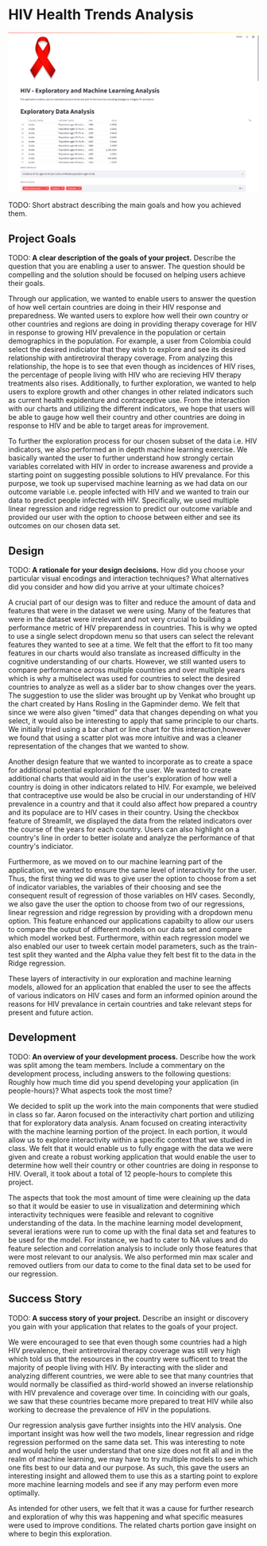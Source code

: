 # HIV Health Trends Analysis

![A screenshot of your application. Could be a GIF.](HIVHealthTrends_Screenshot1.png)

TODO: Short abstract describing the main goals and how you achieved them.

## Project Goals

TODO: **A clear description of the goals of your project.** Describe the question that you are enabling a user to answer. The question should be compelling and the solution should be focused on helping users achieve their goals. 

Through our application, we wanted to enable users to answer the question of how well certain countries are doing in their HIV response and preparedness. We wanted users to explore how well their own country or other countries and regions are doing in providing therapy coverage for HIV in response to growing HIV prevalence in the population or certain demographics in the population. For example, a user from Colombia could select the desired indiciator that they wish to explore and see its desired relationship with antiretroviral therapy coverage. From analyzing this relationship, the hope is to see that even though as incidences of HIV rises, the percentage of people living with HIV who are recieving HIV therapy treatments also rises. Additionally, to further exploration, we wanted to help users to explore growth and other changes in other related indicators such as current health expidenture and contraceptive use. From the interaction with our charts and utilizing the different indicators, we hope that users will be able to gauge how well their country and other countries are doing in response to HIV and be able to target areas for improvement.

To further the exploration process for our chosen subset of the data i.e. HIV indicators, we also performed an in depth machine learning exercise. We basically wanted the user to further understand how strongly certain variables correlated with HIV in order to increase awareness and provide a starting point on suggesting possible solutions to HIV prevalance. For this purpose, we took up supervised machine learning as we had data on our outcome variable i.e. people infected with HIV and we wanted to train our data to predict people infected with HIV. Specifically, we used multiple linear regression and ridge regression to predict our outcome variable and provided our user with the option to choose between either and see its outcomes on our chosen data set. 

## Design

TODO: **A rationale for your design decisions.** How did you choose your particular visual encodings and interaction techniques? What alternatives did you consider and how did you arrive at your ultimate choices?

A crucial part of our design was to filter and reduce the amount of data and features that were in the dataset we were using. Many of the features that were in the dataset were irrelevant and not very crucial to building a performance metric of HIV preparendess in countries. This is why we opted to use a single select dropdown menu so that users can select the relevant features they wanted to see at a time. We felt that the effort to fit too many features in our charts would also translate as increased difficulty in the cognitive understanding of our charts. However, we still wanted users to compare performance across multiple countries and over multiple years which is why a multiselect was used for countries to select the desired countries to analyze as well as a slider bar to show changes over the years. The suggestion to use the slider was brought up by Venkat who brought up the chart created by Hans Rosling in the Gapminder demo. We felt that since we were also given "timed" data that changes depending on what you select, it would also be interesting to apply that same principle to our charts. We initially tried using a bar chart or line chart for this interaction,however we found that using a scatter plot was more intuitive and was a cleaner representation of the changes that we wanted to show.

Another design feature that we wanted to incorporate as to create a space for additional potential exploration for the user. We wanted to create additional charts that would aid in the user's exploration of how well a country is doing in other indicators related to HIV. For example, we beleived that contraceptive use would be also be crucial in our understanding of HIV prevalence in a country and that it could also affect how prepared a country and its populace are to HIV cases in their country. Using the checkbox feature of Streamlit, we displayed the data from the related indicators over the course of the years for each country. Users can also highlight on a country's line in order to better isolate  and analyze the performance of that country's indiciator.

Furthermore, as we moved on to our machine learning part of the application, we wanted to ensure the same level of interactivity for the user. Thus, the first thing we did was to give user the option to choose from a set of indicator variables, the variables of their choosing and see the consequent result of regression of those variables on HIV cases. Secondly, we also gave the user the option to choose from two of our regressions, linear regression and ridge regression by providing with a dropdown menu option. This feature enhanced our applications capabilty to allow our users to compare the output of different models on our data set and compare which model worked best. Furthermore, within each regression model we also enabled our user to tweek certain model parameters, such as the train-test split they wanted and the Alpha value they felt best fit to the data in the Ridge regression. 

These layers of interactivity in our exploration and machine learning models, allowed for an application that enabled the user to see the affects of various indicators on HIV cases and form an informed opinion around the reasons for HIV prevalance in certain countries and take relevant steps for present and future action.

## Development

TODO: **An overview of your development process.** Describe how the work was split among the team members. Include a commentary on the development process, including answers to the following questions: Roughly how much time did you spend developing your application (in people-hours)? What aspects took the most time?

We decided to split up the work into the main components that were studied in class so far. Aaron focused on the interactivity chart portion and utilizing that for exploratory data analysis. Anam focused on creating interactivity with the machine learning portion of the project. In each portion, it would allow us to explore interactivity within a specific context that we studied in class. We felt that it would enable us to fully engage with the data we were given and create a robust working application that would enable the user to determine how well their country or other countries are doing in response to HIV. Overall, it took about a total of 12 people-hours to complete this project. 

The aspects that took the most amount of time were cleaining up the data so that it would be easier to use in visualization and determining which interactivity techniques were feasible and relevant to cognitive understanding of the data. In the machine learning model development, several ierations were run to come up with the final data set and features to be used for the model. For instance, we had to cater to NA values and do feature selection and correlation analysis to include only those features that were most relevant to our analysis. We also performed min max scaler and removed outliers from our data to come to the final data set to be used for our regression.

## Success Story

TODO:  **A success story of your project.** Describe an insight or discovery you gain with your application that relates to the goals of your project.

We were encouraged to see that even though some countries had a high HIV prevalence, their antiretroviral therapy coverage was still very high which told us that the resources in the country were sufficent to treat the majority of people living with HIV. By interacting with the slider and analyzing different countries, we were able to see that many countries that would normally be classified as third-world showed an inverse relationship with HIV prevalence and coverage over time. In coinciding with our goals, we saw that these countries became more prepared to treat HIV while also working to decrease the prevalence of HIV in the populations. 

Our regression analysis gave further insights into the HIV analysis. One important insight was how well the two models, linear regression and ridge regression performed on the same data set. This was interesting to note and would help the user understand that one size does not fit all and in the realm of machine learning, we may have to try multiple models to see which one fits best to our data and our purpose. As such, this gave the users an interesting insight and allowed them to use this as a starting point to explore more machine learning models and see if any may perform even more optimally.


As intended for other users, we felt that it was a cause for further research and exploration of why this was happening and what specific measures were used to improve conditions. The related charts portion gave insight on where to begin this exploration. 


